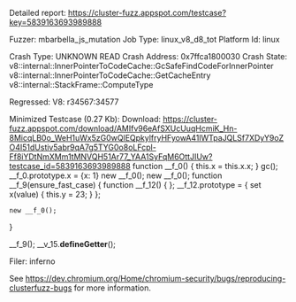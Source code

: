 Detailed report: https://cluster-fuzz.appspot.com/testcase?key=5839163693989888

Fuzzer: mbarbella_js_mutation
Job Type: linux_v8_d8_tot
Platform Id: linux

Crash Type: UNKNOWN READ
Crash Address: 0x7ffca1800030
Crash State:
  v8::internal::InnerPointerToCodeCache::GcSafeFindCodeForInnerPointer
  v8::internal::InnerPointerToCodeCache::GetCacheEntry
  v8::internal::StackFrame::ComputeType
  
Regressed: V8: r34567:34577

Minimized Testcase (0.27 Kb):
Download: https://cluster-fuzz.appspot.com/download/AMIfv96eAfSXUcUuqHcmiK_Hn-8MicqLB0o_WeH1uWx5zG0wQlEQpkylfryHFyowA41lWTpaJQLSf7XDyY9oZO4I51dUstiv5abr9qA7g5TYG0o8oLFcpl-Ff8iYDtNmXMm1tMNVQH51Ar77_YAA1SyFqM6OttJIUw?testcase_id=5839163693989888
function __f_0() { this.x = this.x.x; }
gc();
__f_0.prototype.x = {x: 1}
new __f_0();
new __f_0();
function __f_9(ensure_fast_case) {
  function __f_12() {
  };
  __f_12.prototype = { set x(value) { this.y = 23; } };

    new __f_0();
}

__f_9();
__v_15.__defineGetter__();


Filer: inferno

See https://dev.chromium.org/Home/chromium-security/bugs/reproducing-clusterfuzz-bugs for more information.